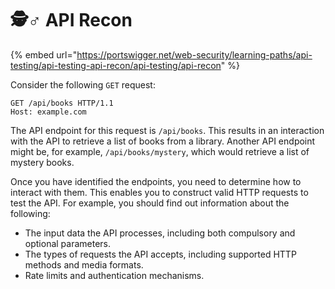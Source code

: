 # 🕵♂ API Recon

{% embed url="https://portswigger.net/web-security/learning-paths/api-testing/api-testing-api-recon/api-testing/api-recon" %}

Consider the following `GET` request:

```
GET /api/books HTTP/1.1
Host: example.com
```

The API endpoint for this request is `/api/books`. This results in an interaction with the API to retrieve a list of books from a library. Another API endpoint might be, for example, `/api/books/mystery`, which would retrieve a list of mystery books.

Once you have identified the endpoints, you need to determine how to interact with them. This enables you to construct valid HTTP requests to test the API. For example, you should find out information about the following:

* The input data the API processes, including both compulsory and optional parameters.
* The types of requests the API accepts, including supported HTTP methods and media formats.
* Rate limits and authentication mechanisms.
